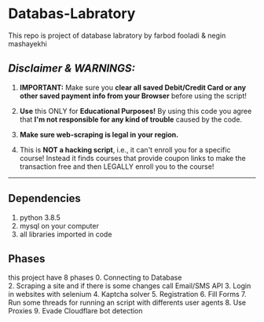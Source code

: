 # Databas-Labratory

This repo is project of database labratory by farbod fooladi & negin mashayekhi

## **_Disclaimer & WARNINGS:_**

1. **IMPORTANT:** Make sure you **clear all saved Debit/Credit Card or any other
   saved payment info from your Browser** before using the script!
   
2. **Use** this ONLY for **Educational Purposes!** By using this code you agree
   that **I'm not responsible for any kind of trouble** caused by the code.
   
3. **Make sure web-scraping is legal in your region.**

4. This is **NOT a hacking script**, i.e., it can't enroll you for a specific
   course! Instead it finds courses that provide coupon links to make the
   transaction free and then LEGALLY enroll you to the course!

---
## Dependencies
1. python 3.8.5
2. mysql on your computer
3. all libraries imported in code

## Phases
this project have 8 phases
0. Connecting to Database  
2. Scraping a site and if there is some changes call Email/SMS API
3. Login in websites with selenium
4. Kaptcha solver
5. Registration
6. Fill Forms
7. Run some threads for running an script with differents user agents
8. Use Proxies
9. Evade Cloudflare bot detection

